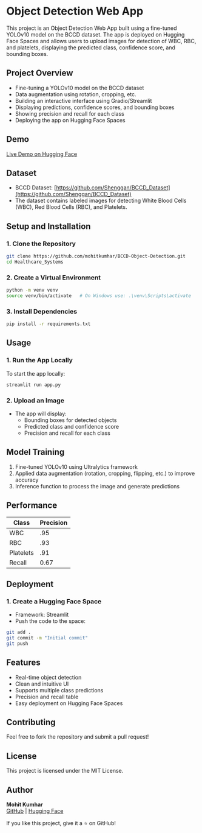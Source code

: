 # Object Detection Web App  
This project is an Object Detection Web App built using a fine-tuned YOLOv10 model on the BCCD dataset. The app is deployed on Hugging Face Spaces and allows users to upload images for detection of WBC, RBC, and platelets, displaying the predicted class, confidence score, and bounding boxes.

## Project Overview  
- Fine-tuning a YOLOv10 model on the BCCD dataset  
- Data augmentation using rotation, cropping, etc.  
- Building an interactive interface using Gradio/Streamlit  
- Displaying predictions, confidence scores, and bounding boxes  
- Showing precision and recall for each class  
- Deploying the app on Hugging Face Spaces  

## Demo  
[Live Demo on Hugging Face](https://huggingface.co/spaces/mohitkumhar/Healthcare_Systems)  

## Dataset  
- BCCD Dataset: [https://github.com/Shenggan/BCCD_Dataset](https://github.com/Shenggan/BCCD_Dataset)  
- The dataset contains labeled images for detecting White Blood Cells (WBC), Red Blood Cells (RBC), and Platelets.  

## Setup and Installation  
### 1. Clone the Repository  
```bash
git clone https://github.com/mohitkumhar/BCCD-Object-Detection.git  
cd Healthcare_Systems
```

### 2. Create a Virtual Environment  
```bash
python -m venv venv  
source venv/bin/activate   # On Windows use: .\venv\Scripts\activate  
```
### 3. Install Dependencies  
```bash
pip install -r requirements.txt  
```

## Usage  
### 1. Run the App Locally  
To start the app locally:  
```bash
streamlit run app.py  
```  

### 2. Upload an Image  
- The app will display:  
  - Bounding boxes for detected objects  
  - Predicted class and confidence score  
  - Precision and recall for each class  

## Model Training  
1. Fine-tuned YOLOv10 using Ultralytics framework  
2. Applied data augmentation (rotation, cropping, flipping, etc.) to improve accuracy  
3. Inference function to process the image and generate predictions  

## Performance  
| Class | Precision |  
|-------|-----------|
| WBC   | .95       |  
| RBC   | .93       |  
| Platelets | .91   |
| Recall | 0.67     |

## Deployment  
### 1. Create a Hugging Face Space  
- Framework: Streamlit  
- Push the code to the space:
```bash
git add .  
git commit -m "Initial commit"  
git push  
```

## Features  
- Real-time object detection  
- Clean and intuitive UI  
- Supports multiple class predictions  
- Precision and recall table  
- Easy deployment on Hugging Face Spaces  

## Contributing  
Feel free to fork the repository and submit a pull request!  

## License  
This project is licensed under the MIT License.  

## Author  
**Mohit Kumhar**  
[GitHub](https://github.com/mohitkumhar) | [Hugging Face](https://huggingface.co/mohitkumhar)  

If you like this project, give it a ⭐ on GitHub!
